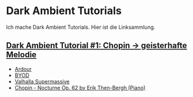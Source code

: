 # Dark Ambient Tutorials
Ich mache Dark Ambient Tutorials. Hier ist die Linksammlung.

## [Dark Ambient Tutorial #1: Chopin → geisterhafte Melodie](https://vimeo.com/manage/videos/1081024517)

  - [Ardour](https://ardour.org)
  - [BYOD](https://chowdsp.com/products.html)
  - [Valhalla Supermassive](valhalladsp.com/shop/reverb/valhalla-supermassive/)
  - [Chopin - Nocturne Op. 62 by Erik Then-Bergh (Piano)](https://archive.org/details/then-bergh-chopin-op.-62-2)



